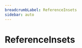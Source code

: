 ```yaml
---
breadcrumbLabel: ReferenceInsets
sidebar: auto
---
```


# ReferenceInsets

<ProxySummary/>

<ApiDocs/>
